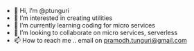 - 👋 Hi, I’m @ptunguri
- 👀 I’m interested in creating utilities 
- 🌱 I’m currently learning coding for micro services
- 💞️ I’m looking to collaborate on micro services, serverless 
- 📫 How to reach me .. email on pramodh.tunguri@gmail.com

<!---
ptunguri/ptunguri is a ✨ special ✨ repository because its `README.md` (this file) appears on your GitHub profile.
You can click the Preview link to take a look at your changes.
--->
